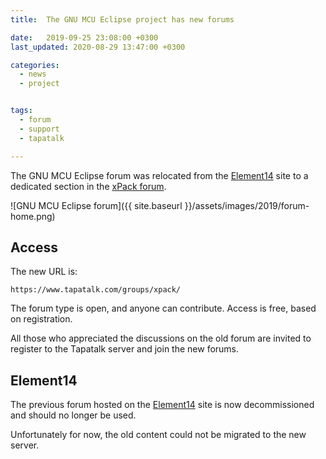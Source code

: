 ```yaml
---
title:  The GNU MCU Eclipse project has new forums

date:   2019-09-25 23:08:00 +0300
last_updated: 2020-08-29 13:47:00 +0300

categories:
  - news
  - project


tags:
  - forum
  - support
  - tapatalk

---
```


The GNU MCU Eclipse forum was relocated from the
[Element14](https://www.element14.com/community/groups/gnu-arm-eclipse) site
to a dedicated section in the
[xPack forum](https://www.tapatalk.com/groups/xpack/).

![GNU MCU Eclipse forum]({{ site.baseurl }}/assets/images/2019/forum-home.png)

## Access

The new URL is:

`https://www.tapatalk.com/groups/xpack/`

The forum type is open, and anyone can contribute. Access is free,
based on registration.

All those who appreciated the discussions on the old forum are invited
to register to the Tapatalk server and join the new forums.

## Element14

The previous forum hosted on the
[Element14](https://www.element14.com/community/groups/gnu-arm-eclipse)
site is now decommissioned and
should no longer be used.

Unfortunately for now, the old content could not be migrated to the new
server.
